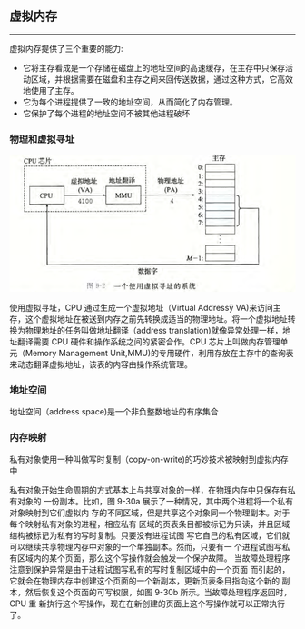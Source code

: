## 虚拟内存

---

虚拟内存提供了三个重要的能力:

* 它将主存看成是一个存储在磁盘上的地址空间的高速缓存，在主存中只保存活动区域，并根据需要在磁盘和主存之间来回传送数据，通过这种方式，它高效地使用了主存。
* 它为每个进程提供了一致的地址空间，从而简化了内存管理。
* 它保护了每个进程的地址空间不被其他进程破坏

### 物理和虚拟寻址

![image-20200613154349514](img/虚拟寻址操作系统.png)

使用虚拟寻址，CPU 通过生成一个虚拟地址（Virtual Addressÿ VA)来访问主存，这个虚拟地址在被送到内存之前先转换成适当的物理地址。将一个虚拟地址转换为物理地址的任务叫做地址翻译（address translation)就像异常处理一样，地址翻译需要 CPU 硬件和操作系统之间的紧密合作。CPU 芯片上叫做内存管理单元（Memory Management Unit,MMU)的专用硬件，利用存放在主存中的查询表来动态翻译虚拟地址，该表的内容由操作系统管理。

### 地址空间

地址空间（address space)是一个非负整数地址的有序集合



### 内存映射 



私有对象使用一种叫做写时复制（copy-on-write)的巧妙技术被映射到虚拟内存中

私有对象开始生命周期的方式基本上与共享对象的一样，在物理内存中只保存有私有对象的
一份副本。比如，图 9-30a 展示了一种情况，其中两个进程将一个私有对象映射到它们虚拟内
存的不同区域，但是共享这个对象同一个物理副本。对于每个映射私有对象的进程，相应私有
区域的页表条目都被标记为只读，并且区域结构被标记为私有的写时复制。只要没有进程试图
写它自己的私有区域，它们就可以继续共享物理内存中对象的一个单独副本。然而，只要有一
个进程试图写私有区域内的某个页面，那么这个写操作就会触发一个保护故障。
当故障处理程序注意到保护异常是由于进程试图写私有的写时复制区域中的一个页面
而引起的，它就会在物理内存中创建这个页面的一个新副本，更新页表条目指向这个新的
副本，然后恢复这个页面的可写权限，如图 9-30b 所示。当故障处理程序返回时，CPU 重
新执行这个写操作，现在在新创建的页面上这个写操作就可以正常执行了。

